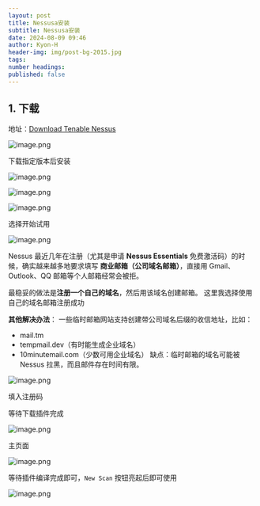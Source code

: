```yaml
---
layout: post
title: Nessusa安装
subtitle: Nessusa安装
date: 2024-08-09 09:46
author: Kyon-H
header-img: img/post-bg-2015.jpg
tags: 
number headings: 
published: false
---
```

## 1. 下载

地址：[Download Tenable Nessus](https://www.tenable.com/downloads/nessus?loginAttempted=true)

![image.png](https://img.ghostliner.top/8bbTbh.png)

下载指定版本后安装

![image.png](https://img.ghostliner.top/QQzjl0.png)

![image.png](https://img.ghostliner.top/VST2ii.png)

![image.png](https://img.ghostliner.top/P2tuKN.png)

选择开始试用

![image.png](https://img.ghostliner.top/aLaoUo.png)

Nessus 最近几年在注册（尤其是申请 **Nessus Essentials** 免费激活码）的时候，确实越来越多地要求填写 **商业邮箱（公司域名邮箱）**，直接用 Gmail、Outlook、QQ 邮箱等个人邮箱经常会被拒。

最稳妥的做法是**注册一个自己的域名**，然后用该域名创建邮箱。
这里我选择使用自己的域名邮箱注册成功

**其他解决办法**：
一些临时邮箱网站支持创建带公司域名后缀的收信地址，比如：
- mail.tm
- tempmail.dev（有时能生成企业域名）
- 10minutemail.com（少数可用企业域名）
缺点：临时邮箱的域名可能被 Nessus 拉黑，而且邮件存在时间有限。

![image.png](https://img.ghostliner.top/q1hCE5.png)

填入注册码

等待下载插件完成

![image.png](https://img.ghostliner.top/770hah.png)

主页面

![image.png](https://img.ghostliner.top/rcGpMy.png)

等待插件编译完成即可，`New Scan` 按钮亮起后即可使用

![image.png](https://img.ghostliner.top/eM3c3b.png)
